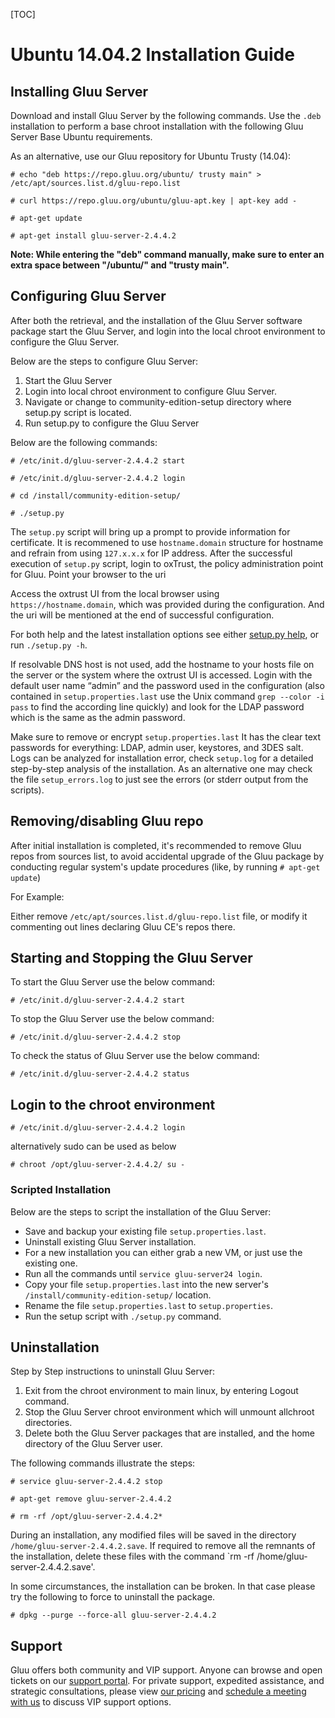 [TOC]

# Ubuntu 14.04.2 Installation Guide

## Installing Gluu Server 

Download and install Gluu Server by the following commands. Use the
`.deb` installation to perform a base chroot installation with the
following Gluu Server Base Ubuntu requirements.

As an alternative, use our Gluu repository for Ubuntu Trusty (14.04):

```
# echo "deb https://repo.gluu.org/ubuntu/ trusty main" > /etc/apt/sources.list.d/gluu-repo.list

# curl https://repo.gluu.org/ubuntu/gluu-apt.key | apt-key add -

# apt-get update

# apt-get install gluu-server-2.4.4.2
```

**Note: While entering the "deb" command manually, make sure to enter an extra space between "/ubuntu/" and "trusty main".**

## Configuring Gluu Server
After both the retrieval, and the installation of the Gluu Server
software package start the Gluu Server, and login into the local chroot
environment to configure the Gluu Server.

Below are the steps to configure Gluu Server:

1. Start the Gluu Server
2. Login into local chroot environment to configure Gluu Server.
3. Navigate or change to community-edition-setup directory where setup.py script is located.
4. Run setup.py to configure the Gluu Server

Below are the following commands:

```
# /etc/init.d/gluu-server-2.4.4.2 start

# /etc/init.d/gluu-server-2.4.4.2 login

# cd /install/community-edition-setup/

# ./setup.py
```

The `setup.py` script will bring up a prompt to provide information for certificate. It is recommened to use
`hostname.domain` structure for hostname and refrain from using `127.x.x.x`
for IP address. After the successful execution of `setup.py` script, login to oxTrust,
the policy administration point for Gluu. 
Point your browser to the uri

Access the oxtrust UI from the local browser using `https://hostname.domain`, which was provided during the configuration. And the uri will be mentioned at the end of successful configuration.

For both help and the latest
installation options see either [setup.py help](./setup_py.md), or run
`./setup.py -h`.

If resolvable DNS host is not used, add the hostname to your hosts file on the server or the system where the oxtrust UI is accessed.
Login with the default user name “admin” and the password used in
the configuration (also contained in `setup.properties.last` use the
Unix command `grep --color -i pass` to find the according line quickly)
and look for the LDAP password which is the same as the admin password.

Make sure to remove or encrypt `setup.properties.last` It has the clear 
text passwords for everything: LDAP, admin user, keystores, and 3DES salt.
Logs can be analyzed for installation error, check `setup.log` for a detailed step-by-step
analysis of the installation. As an alternative one may check the file
`setup_errors.log` to just see the errors (or stderr output from the
scripts).

## Removing/disabling Gluu repo

After initial installation is completed, it's recommended to remove Gluu
repos from sources list, to avoid accidental upgrade of the Gluu package by
conducting regular system's update procedures (like, by running `# apt-get update`)

For Example:

Either remove `/etc/apt/sources.list.d/gluu-repo.list` file, or modify it
commenting out lines declaring Gluu CE's repos there.

## Starting and Stopping the Gluu Server

To start the Gluu Server use the below command:

```
# /etc/init.d/gluu-server-2.4.4.2 start

```

To stop the Gluu Server use the below command:

```
# /etc/init.d/gluu-server-2.4.4.2 stop

```
To check the status of Gluu Server use the below command:

```
# /etc/init.d/gluu-server-2.4.4.2 status
```

## Login to the chroot environment

```
# /etc/init.d/gluu-server-2.4.4.2 login

```

alternatively sudo can be used as below

```
# chroot /opt/gluu-server-2.4.4.2/ su -

```
### Scripted Installation

Below are the steps to script the installation of the Gluu Server: 

* Save and backup your existing file `setup.properties.last`.
* Uninstall existing Gluu Server installation.
* For a new installation you can either grab a new VM, or just use the
  existing one.
* Run all the commands until `service gluu-server24 login`.
* Copy your file `setup.properties.last` into the new server's
  `/install/community-edition-setup/` location.
* Rename the file `setup.properties.last` to `setup.properties`.
* Run the setup script with `./setup.py` command.

## Uninstallation

Step by Step instructions to uninstall Gluu Server:

1. Exit from the chroot environment to main linux, by entering Logout command.
2. Stop the Gluu Server chroot environment which will unmount allchroot directories.
3. Delete both the Gluu Server packages that are installed, and the home directory of the Gluu Server user.

The following commands illustrate the steps:

```
# service gluu-server-2.4.4.2 stop

# apt-get remove gluu-server-2.4.4.2

# rm -rf /opt/gluu-server-2.4.4.2*

```

During an installation, any modified files will be saved in the directory
`/home/gluu-server-2.4.4.2.save`. 
If required to remove all the remnants of the
installation, delete these files with the command `rm -rf /home/gluu-server-2.4.4.2.save'.

In some circumstances, the installation can be broken. In that case
please try the following to force to uninstall the package.

```
# dpkg --purge --force-all gluu-server-2.4.4.2

```

## Support

Gluu offers both community and VIP support. Anyone can browse and open
tickets on our [support portal](http://support.gluu.org). For private
support, expedited assistance, and strategic consultations, please view
[our pricing](http://gluu.org/pricing) and [schedule a meeting with
us](http://gluu.org/booking) to discuss VIP support options.
